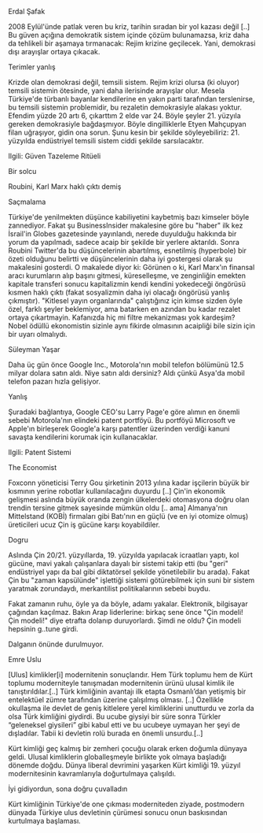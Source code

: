 
Erdal Şafak

2008 Eylül'ünde patlak veren bu kriz, tarihin sıradan bir yol kazası değil [..] Bu güven açığına demokratik sistem içinde çözüm bulunamazsa, kriz daha da tehlikeli bir aşamaya tırmanacak: Rejim krizine geçilecek. Yani, demokrasi dışı arayışlar ortaya çıkacak.

Terimler yanlış

Krizde olan demokrasi değil, temsili sistem. Rejim krizi olursa (ki oluyor) temsili sistemin ötesinde, yani daha ilerisinde arayışlar olur. Mesela Türkiye'de türbanlı bayanlar kendilerine en yakın parti tarafından terslenirse, bu temsili sistemin problemidir, bu rezaletin demokrasiyle alakası yoktur. Efendim yüzde 20 artı 6, çıkarttım 2 elde var 24. Böyle şeyler 21. yüzyıla gereken demokrasiyle bağdaşmıyor. Böyle dingilliklerle Etyen Mahçupyan filan uğraşıyor, gidin ona sorun. Şunu kesin bir şekilde söyleyebiliriz: 21. yüzyılda endüstriyel temsili sistem ciddi şekilde sarsılacaktır.

Ilgili: Güven Tazeleme Ritüeli


Bir solcu

Roubini, Karl Marx haklı çıktı demiş

Saçmalama

Türkiye'de yenilmekten düşünce kabiliyetini kaybetmiş bazı kimseler
böyle zannediyor. Fakat şu BusinessInsider makalesine göre bu "haber"
ilk kez İsrail'in Globes gazetesinde yayınlandı, nerede duyulduğu
hakkında bir yorum da yapılmadı, sadece acaip bir şekilde bir yerlere
aktarıldı. Sonra Roubini Twitter'da bu düşüncelerinin abartılmış,
esnetilmiş (hyperbole) bir özeti olduğunu belirtti ve düşüncelerinin
daha iyi gostergesi olarak şu makalesini gosterdi. O makalede diyor
ki: Görünen o ki, Karl Marx'ın finansal aracı kurumların alıp başını
gitmesi, küreselleşme, ve zenginliğin emekten kapitale transferi
sonucu kapitalizmin kendi kendini yokedeceği öngörüsü kısmen haklı
çıktı (fakat sosyalizmin daha iyi olacağı öngörüsü yanlış çıkmıştır).
"Kitlesel yayın organlarında" çalıştığınız için kimse sizden öyle
özel, farklı şeyler beklemiyor, ama batarken en azından bu kadar
rezalet ortaya çıkartmayin. Kafanızda hiç mi filtre mekanizması yok
kardeşim? Nobel ödüllü ekonomistin sizinle aynı fikirde olmasının
acaipliği bile sizin için bir uyarı olmalıydı.

Süleyman Yaşar

Daha üç gün önce Google Inc., Motorola'nın mobil telefon bölümünü 12.5 milyar dolara satın aldı. Niye satın aldı dersiniz? Aldı çünkü Asya'da mobil telefon pazarı hızla gelişiyor.

Yanlış

Şuradaki bağlantıya, Google CEO'su Larry Page'e göre alımın en önemli sebebi Motorola'nın elindeki patent portföyü. Bu portföyü Microsoft ve Apple'ın birleşerek Google'a karşı patentler üzerinden verdiği kanuni savaşta kendilerini korumak için kullanacaklar.

Ilgili: Patent Sistemi

The Economist

Foxconn yöneticisi Terry Gou şirketinin 2013 yılına kadar işçilerin büyük bir kısmının yerine robotlar kullanılacağını duyurdu [..] Çin'in ekonomik gelişmesi aslında büyük oranda zengin ülkelerdeki otomasyona doğru olan trendin tersine gitmek sayesinde mümkün oldu [.. ama] Almanya'nın Mittelstand (KOBİ) firmaları gibi Batı'nın en güçlü (ve en iyi otomize olmuş) üreticileri ucuz Çin iş gücüne karşı koyabildiler.

Dogru

Aslında Çin 20/21. yüzyıllarda, 19. yüzyılda yapılacak icraatları yaptı, kol gücüne, mavi yakalı çalışanlara dayalı bir sistemi takip etti (bu "geri" endüstriyel yapı da bal gibi diktatörsel şekilde yönetilebilir bu arada). Fakat Çin bu "zaman kapsülünde" işlettiği sistemi götürebilmek için suni bir sistem yaratmak zorundaydı, merkantilist politikalarının sebebi buydu.

Fakat zamanın ruhu, öyle ya da böyle, adamı yakalar. Elektronik, bilgisayar çağından kaçılmaz. Bakın Arap liderlerine: birkaç sene önce "Çin modeli! Çin modeli!" diye etrafta dolanıp duruyorlardı. Şimdi ne oldu? Çin modeli hepsinin g..tune girdi.

Dalganın önünde durulmuyor.

Emre Uslu

[Ulus] kimlikler[i] modernitenin sonuçlarıdır. Hem Türk toplumu hem de Kürt toplumu moderniteyle tanışmadan modernitenin ürünü ulusal kimlik ile tanıştırıldılar.[..] Türk kimliğinin avantajı ilk etapta Osmanlı’dan yetişmiş bir entelektüel zümre tarafından üzerine çalışılmış olması. [..] Özellikle okullaşma ile devlet de geniş kitlelere yerel kimliklerini unutturdu ve zorla da olsa Türk kimliğini giydirdi. Bu ucube giysiyi bir süre sonra Türkler “geleneksel giysileri” gibi kabul etti ve bu ucubeye uymayan her şeyi de dışladılar. Tabii ki devletin rolü burada en önemli unsurdu.[..]

Kürt kimliği geç kalmış bir zemheri çocuğu olarak erken doğumla dünyaya geldi. Ulusal kimliklerin globalleşmeyle birlikte yok olmaya başladığı dönemde doğdu. Dünya liberal devrimini yaşarken Kürt kimliği 19. yüzyıl modernitesinin kavramlarıyla doğurtulmaya çalışıldı.

İyi gidiyordun, sona doğru çuvalladın

Kürt kimliğinin Türkiye'de one çıkması moderniteden ziyade, postmodern dünyada Türkiye ulus devletinin çürümesi sonucu onun baskısından kurtulmaya başlaması.
